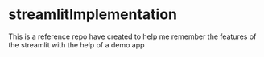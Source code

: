 # streamlitImplementation
This is a reference repo have created to help me remember the features of the streamlit with the help of a demo app
